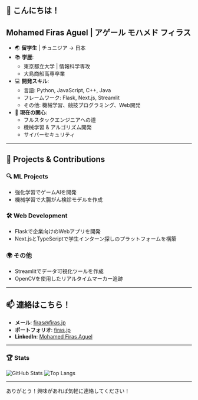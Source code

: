 <!--
## Hi there 👋


**FirasAguel/FirasAguel** is a ✨ _special_ ✨ repository because its `README.md` (this file) appears on your GitHub profile.

Here are some ideas to get you started:

- 🔭 I’m currently working on ...
- 🌱 I’m currently learning ...
- 👯 I’m looking to collaborate on ...
- 🤔 I’m looking for help with ...
- 💬 Ask me about ...
- 📫 How to reach me: ...
- 😄 Pronouns: ...
- ⚡ Fun fact: ...
-->


## 👋 こんにちは！

## Mohamed Firas Aguel | アゲール モハメド フィラス

- 🌏 **留学生** | チュニジア → 日本
- 📚 **学歴**:
  - 東京都立大学 | 情報科学専攻
  - 大島商船高専卒業
- 💻 **開発スキル**:
  - 言語: Python, JavaScript, C++, Java
  - フレームワーク: Flask, Next.js, Streamlit
  - その他: 機械学習、競技プログラミング、Web開発
- 🌱 **現在の関心**:
  - フルスタックエンジニアへの道
  - 機械学習 & アルゴリズム開発
  - サイバーセキュリティ

---

## 🚀 Projects & Contributions

### 🔍 ML Projects
- 強化学習でゲームAIを開発
- 機械学習で大腸がん検診モデルを作成

### 🛠 Web Development
- Flaskで企業向けのWebアプリを開発
- Next.jsとTypeScriptで学生インターン探しのプラットフォームを構築

### 🌍 その他
- Streamlitでデータ可視化ツールを作成
- OpenCVを使用したリアルタイムマーカー追跡

---

## 📫 連絡はこちら！
- **メール**: firas@firas.jp
- **ポートフォリオ**: [firas.jp](https://firas.jp)
- **LinkedIn**: [Mohamed Firas Aguel](https://linkedin.com/in/firasaguel)

---

### 🏆 Stats
![GitHub Stats](https://github-readme-stats.vercel.app/api?username=firasaguel&show_icons=true&theme=tokyonight)
![Top Langs](https://github-readme-stats.vercel.app/api/top-langs/?username=firasaguel&layout=compact&theme=tokyonight)

---

ありがとう！興味があれば気軽に連絡してください！
